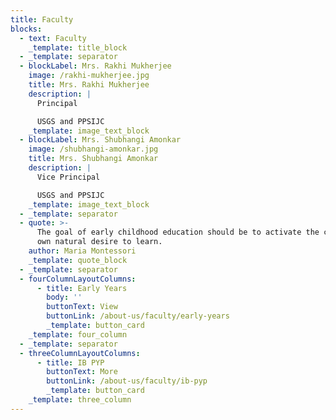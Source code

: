 ```yaml
---
title: Faculty
blocks:
  - text: Faculty
    _template: title_block
  - _template: separator
  - blockLabel: Mrs. Rakhi Mukherjee
    image: /rakhi-mukherjee.jpg
    title: Mrs. Rakhi Mukherjee
    description: |
      Principal

      USGS and PPSIJC
    _template: image_text_block
  - blockLabel: Mrs. Shubhangi Amonkar
    image: /shubhangi-amonkar.jpg
    title: Mrs. Shubhangi Amonkar
    description: |
      Vice Principal

      USGS and PPSIJC
    _template: image_text_block
  - _template: separator
  - quote: >-
      The goal of early childhood education should be to activate the child’s
      own natural desire to learn.
    author: Maria Montessori
    _template: quote_block
  - _template: separator
  - fourColumnLayoutColumns:
      - title: Early Years
        body: ''
        buttonText: View
        buttonLink: /about-us/faculty/early-years
        _template: button_card
    _template: four_column
  - _template: separator
  - threeColumnLayoutColumns:
      - title: IB PYP
        buttonText: More
        buttonLink: /about-us/faculty/ib-pyp
        _template: button_card
    _template: three_column
---
```



